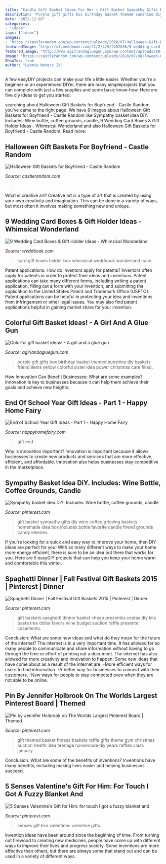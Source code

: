 ```yaml
---
title: "Candle Gift Basket Ideas For Her ~ Gift Basket Sympathy Gifts Diy Wine Coffee Grieving Baskets Homemade Idea Box Includes Bottle Favorite Candle Friend Grounds Candy Kleenex"
description: "Purple gift gifts box birthday basket themed sunshine diy baskets friend items yellow colorful sister idea power christmas care filled"
date: "2022-12-03"
categories:
- "ideas"
tags: ["ideas"]
images:
- "https://castlerandom.com/wp-content/uploads/2020/07/Halloween-Gift-Baskets-for-Boyfriend7.jpg"
featuredImage: "http://s3.weddbook.com/t1/2/4/5/2452836/9-wedding-card-boxes-gift-holder-ideas-whimsical-wonderland.jpg"
featured_image: "http://www.agirlandagluegun.com/wp-content/uploads/2016/01/1394c3fc9e9f496b9344db06ce7d751a.jpg"
image: "https://castlerandom.com/wp-content/uploads/2020/07/Halloween-Gift-Baskets-for-Boyfriend7.jpg"
ShowToc: true
author: "Leonie Waters IV"
---
```



A few easyDIY projects can make your life a little easier. Whether you're a beginner or an experienced DIYer, there are many simpleprojects that you can complete with just a few supplies and some basic know-how. Here are five diy ideas to get you started: 

	

		
searching about Halloween Gift Baskets for Boyfriend - Castle Random you've came to the right page. We have 8 Images about Halloween Gift Baskets for Boyfriend - Castle Random like Sympathy basket idea DiY. Includes: Wine bottle, coffee grounds, candle, 9 Wedding Card Boxes &amp; Gift Holder Ideas - Whimsical Wonderland and also Halloween Gift Baskets for Boyfriend - Castle Random. Read more:
		
    
## Halloween Gift Baskets For Boyfriend - Castle Random

<img loading=lazy src="https://castlerandom.com/wp-content/uploads/2020/07/Halloween-Gift-Baskets-for-Boyfriend7.jpg" onerror="this.onerror=null;this.src='https://tse1.mm.bing.net/th?id=OIP.MjGQLCQkH-r0oE3VE9TE5AHaNK&amp;pid=15.1';" alt="Halloween Gift Baskets for Boyfriend - Castle Random">

_Source: castlerandom.com_

>. 

	

What is creative art?
Creative art is a type of art that is created by using your own creativity and imagination. This can be done in a variety of ways, but most often it involves making something new and unique.

    
## 9 Wedding Card Boxes &amp; Gift Holder Ideas - Whimsical Wonderland

<img loading=lazy src="http://s3.weddbook.com/t1/2/4/5/2452836/9-wedding-card-boxes-gift-holder-ideas-whimsical-wonderland.jpg" onerror="this.onerror=null;this.src='https://tse1.mm.bing.net/th?id=OIP.enLdoo2jj5QbzHGMgE7d5QHaLH&amp;pid=15.1';" alt="9 Wedding Card Boxes &amp; Gift Holder Ideas - Whimsical Wonderland">

_Source: weddbook.com_

>card gift boxes holder box whimsical weddbook wonderland case. 

	

Patent applications: How do inventors apply for patents?
Inventors often apply for patents in order to protect their ideas and inventions. Patent applications can take many different forms, including writing a patent application, filling out a form with your invention, and submitting the application to the United States Patent and Trademark Office (USPTO). 
Patent applications can be helpful in protecting your idea and inventions from infringement or other legal issues. You may also find patent applications helpful in gaining market share for your invention.

    
## Colorful Gift Basket Ideas! - A Girl And A Glue Gun

<img loading=lazy src="http://www.agirlandagluegun.com/wp-content/uploads/2016/01/1394c3fc9e9f496b9344db06ce7d751a.jpg" onerror="this.onerror=null;this.src='https://tse3.mm.bing.net/th?id=OIP.fA9hn_3bSJ9lKmd4mu4GvwHaJ6&amp;pid=15.1';" alt="Colorful gift basket ideas! - A girl and a glue gun">

_Source: agirlandagluegun.com_

>purple gift gifts box birthday basket themed sunshine diy baskets friend items yellow colorful sister idea power christmas care filled. 

	

How Innovation Can Benefit Businesses: What are some examples?
Innovation is key to businesses because it can help them achieve their goals and achieve new heights.

    
## End Of School Year Gift Ideas - Part 1 - Happy Home Fairy

<img loading=lazy src="https://happyhomefairy.com/wp-content/uploads/2012/05/fave-things1.jpg" onerror="this.onerror=null;this.src='https://tse1.mm.bing.net/th?id=OIP.22hQ1zehTNHWYYsrzBU34AHaLL&amp;pid=15.1';" alt="End of School Year Gift Ideas - Part 1 - Happy Home Fairy">

_Source: happyhomefairy.com_

>gift end. 

	

Why is innovation important?
Innovation is important because it allows businesses to create new products and services that are more effective, efficient, and affordable. Innovation also helps businesses stay competitive in the marketplace.

    
## Sympathy Basket Idea DiY. Includes: Wine Bottle, Coffee Grounds, Candle

<img loading=lazy src="https://i.pinimg.com/736x/dd/5e/0f/dd5e0f488d3d83b3c2553b74209b4aca--sympathy-basket-sympathy-gifts.jpg" onerror="this.onerror=null;this.src='https://tse4.mm.bing.net/th?id=OIP.xjZljsVNgOryPEArT_hSZAHaJ3&amp;pid=15.1';" alt="Sympathy basket idea DiY. Includes: Wine bottle, coffee grounds, candle">

_Source: pinterest.com_

>gift basket sympathy gifts diy wine coffee grieving baskets homemade idea box includes bottle favorite candle friend grounds candy kleenex. 

	

If you're looking for a quick and easy way to improve your home, then DIY ideas are perfect for you! With so many different ways to make your home more energy efficient, there is sure to be an idea out there that works for you. Here are 5 easyDIY projects that can help you keep your home warm and comfortable this winter.

    
## Spaghetti Dinner | Fall Festival Gift Baskets 2015 | Pinterest | Dinner

<img loading=lazy src="https://s-media-cache-ak0.pinimg.com/736x/b4/08/ca/b408ca96b6a2e5f188fa8421dd0d3450.jpg" onerror="this.onerror=null;this.src='https://tse3.mm.bing.net/th?id=OIP.0rejzWoMnZflE66HB6N6NQDgEs&amp;pid=15.1';" alt="Spaghetti Dinner | Fall Festival Gift Baskets 2015 | Pinterest | Dinner">

_Source: pinterest.com_

>gift baskets spaghetti dinner basket cheap presentes cestas diy kits pasta tree dollar favors wine budget auction raffle presente casamento. 

	

Conclusion: What are some new ideas and what do they mean for the future of the internet?
The internet is in a very important time. It has allowed for so many people to communicate and share information without having to go through the time or effort of printing out a document. The internet has also allowed for more creativity and innovation to happen. Some new ideas that have come about as a result of the internet are: 
-More efficient ways for users to find information.
-A better way for businesses to connect with their customers. 
-New ways for people to stay connected even when they are not able to be online.

    
## Pin By Jennifer Holbrook On The Worlds Largest Pinterest Board | Themed

<img loading=lazy src="https://i.pinimg.com/736x/bb/2c/20/bb2c2045f6d777c83aee7c7487981d18.jpg" onerror="this.onerror=null;this.src='https://tse1.mm.bing.net/th?id=OIP.OsRLJN4mRYN4Q8Y3swnGMAHaJ3&amp;pid=15.1';" alt="Pin by Jennifer Holbrook on The Worlds Largest Pinterest Board | Themed">

_Source: pinterest.com_

>gift themed basket fitness baskets raffle gifts theme gym christmas auction health idea teenage homemade diy years raffles class january. 

	

Conclusion: What are some of the benefits of inventions?
Inventions have many benefits, including making lives easier and helping businesses succeed.

    
## 5 Senses Valentine&#039;s Gift For Him: For Touch I Got A Fuzzy Blanket And

<img loading=lazy src="https://i.pinimg.com/736x/a0/cd/ec/a0cdec8cacc7931c94ef833f9e4d111d.jpg" onerror="this.onerror=null;this.src='https://tse1.mm.bing.net/th?id=OIP.90-WRLVACrzbhLXHZOwXBQHaJ3&amp;pid=15.1';" alt="5 Senses Valentine&#039;s Gift for Him: for touch I got a fuzzy blanket and">

_Source: pinterest.com_

>senses gift him valentines valentine gifts. 

	

Invention ideas have been around since the beginning of time. From turning out firewood to creating new medicines, people have come up with different ways to improve their lives and progress society. Some inventions are more effective than others, but there are always some that stand out and can be used in a variety of different ways.

